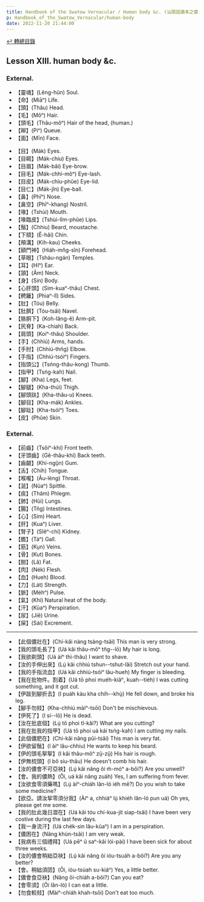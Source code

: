 ```yaml
---
title: Handbook of the Swatow Vernacular / Human body &c. (汕頭話讀本之儂體)
p: Handbook_of_the_Swatow_Vernacular/human-body
date: 2022-11-20 21:44:00
---
```


[↩️ 轉總目錄](/Handbook_of_the_Swatow_Vernacular)

## Lesson XIII. human body &c.

### External.

* 【靈魂】(Lêng-hûn) Soul.
* 【命】(Miāⁿ) Life.
* 【頭】(Thâu) Head.
* 【毛】(Môⁿ) Hair.
* 【頭毛】(Thâu-môⁿ) Hair of the head, (human.)
* 【辮】(Piⁿ) Queue.
* 【面】(Mīn) Face.
<!--more-->
* 【目】(Mák) Eyes.
* 【目睭】(Mák-chiu) Eyes.
* 【目眉】(Mák-bâi) Eye-brow.
* 【目毛】(Mák-chhì-môⁿ) Eye-lash.
* 【目皮】(Mák-chiu-phûe) Eye-lid.
* 【目仁】(Mák-jîn) Eye-ball.
* 【鼻】(Phīⁿ) Nose.
* 【鼻空】(Phīⁿ-khang) Nostril.
* 【喙】(Tshùi) Mouth.
* 【喙臨皮】(Tshùi-lîm-phûe) Lips.
* 【鬚】(Chhiu) Beard, moustache.
* 【下頦】(Ẽ-hâi) Chin.
* 【頰溝】(Kih-kau) Cheeks.
* 【額門神】(Hiáh-mn̂g-sîn) Forehead.
* 【草眼】(Tsháu-ngán) Temples.
* 【耳】(Hĩⁿ) Ear.
* 【頷】(Ãm) Neck.
* 【身】(Sin) Body.
* 【心肝頭】(Sim-kuaⁿ-thâu) Chest.
* 【𩩍籬】(Phiaⁿ-lî) Sides.
* 【肚】(Tóu) Belly.
* 【肚臍】(Tóu-tsâi) Navel.
* 【胳胴下】(Koh-lâng-ẽ) Arm-pit.
* 【尻脊】(Ka-chiah) Back.
* 【肩頭】(Koiⁿ-thâu) Shoulder.
* 【手】(Chhiú) Arms, hands.
* 【手肘】(Chhiú-thñg) Elbow.
* 【手指】(Chhiú-tsóiⁿ) Fingers.
* 【指頭公】(Tsńng-thâu-kong) Thumb.
* 【指甲】(Tsńg-kah) Nail.
* 【腳】(Kha) Legs, feet.
* 【腳腿】(Kha-thúi) Thigh.
* 【腳頭趺】(Kha-thâu-u) Knees.
* 【腳目】(Kha-mák) Ankles.
* 【腳趾】(Kha-tsóiⁿ) Toes.
* 【皮】(Phûe) Skin.

### External.

* 【前齒】(Tsôiⁿ-khí) Front teeth.
* 【牙頭齒】(Gê-thâu-khí) Back teeth.
* 【齒齦】(Khí-ngṳ̂n) Gum.
* 【舌】(Chíh) Tongue.
* 【喉嚨】(Âu-lèng) Throat.
* 【涎】(Nũaⁿ) Spittle.
* 【痰】(Thâm) Phlegm.
* 【肺】(Hùi) Lungs.
* 【腸】(Tn̂g) Intestines.
* 【心】(Sim) Heart.
* 【肝】(Kuaⁿ) Liver.
* 【腎子】(SIẽⁿ-chí) Kidney.
* 【膽】(Táⁿ) Gall.
* 【筋】(Kṳn) Veins.
* 【骨】(Kut) Bones.
* 【朥】(Lâ) Fat.
* 【肉】(Nék) Flesh.
* 【血】(Hueh) Blood.
* 【力】(Lát) Strength.
* 【脈】(Méhⁿ) Pulse.
* 【氣】(Khì) Natural heat of the body.
* 【汗】(Kūaⁿ) Perspiration.
* 【尿】(Jiē) Urine.
* 【屎】(Sái) Excrement.

------

* 【此個儂壯在】(Chí-kâi nàng tsàng-tsãi) This man is very strong.
* 【我的頭毛長了】(Uá kâi thâu-môⁿ tn̂g--lō) My hair is long.
* 【我欲剃頭】(Uá àiⁿ thì-thâu) I want to shave.
* 【汝的手伸出來】(Lṳ́ kâi chhiú tshun--tshut-lâi) Stretch out your hand.
* 【我的手指流血】(Uá kâi chhiú-tsóiⁿ lâu-hueh) My finger is bleeding.
* 【我在批物件。割着】(Uá tō phoi muéh-kiãⁿ, kuah--tiéh) I was cutting something, and it got cut.
* 【伊跋到腳折去】(I puáh kàu kha chíh--khṳ̀) He fell down, and broke his leg.
* 【腳手勿㩼】(Kha-chhiú màiⁿ-tsōi) Don't be mischievous.
* 【伊死了】(I sí--lō) He is dead.
* 【汝在批底個】(Lṳ́ tõ phoi tî-kâi?) What are you cutting?
* 【我在批我的指甲】(Uá tõ phoi uá kái tsńg-kah) I am cutting my nails.
* 【此個儂肥在】(Chí-kâi nâng pûi-tsãi) This man is very fat.
* 【伊欲留鬚】(I àiⁿ lâu-chhiu) He wants to keep his beard.
* 【伊的頭毛挐挐】(I kâi thâu-môⁿ zṳ̂-zṳ̂) His hair is rough.
* 【伊無梳頭】(I bô siu-thâu) He doesn't comb his hair.
* 【汝的儂會不可亞袂】(Lṳ́ kâi nâng õi m̃-móⁿ a-bõi?) Are you unwell?
* 【會。我的儂熱】(Õi, uá kâi nâng zuáh) Yes, I am suffering from fever.
* 【汝欲食零須藥嗎】(Lṳ́ àiⁿ-chiáh lân-ló iéh mē?) Do you wish to take some medicine?
* 【欲亞。請汝挈零須分我】(Àiⁿ a, chhiáⁿ lṳ́ khiéh lân-ló pun uá) Oh yes, please get me some.
* 【我的肚此幾日澀在】(Uá kâi tóu chí-kua-jít siap-tsãi) I have been very costive during the last few days.
* 【我一身流汗】(Uá chék-sin lâu-kūaⁿ) I am in a perspiration.
* 【儂困在】(Nâng khùn-tsãi) I am very weak.
* 【我病有三個禮拜】(Uá pēⁿ ũ saⁿ-kâi lói-pài) I have been sick for about three weeks.
* 【汝的儂會稍絀亞袂】(Lṳ́ kâi nâng õi ióu-tsuáh a-bõi?) Are you any better?
* 【會。稍絀須囝】(Õi, ióu-tsúah su-kiáⁿ) Yes, a little better.
* 【儂會食亞袂】(Nâng õi-chiáh a-bõi?) Can you eat?
* 【會零須】(Õi lân-ló) I can eat a little.
* 【勿食較㩼】(Màiⁿ-chiáh khah-tsōi) Don't eat too much.
